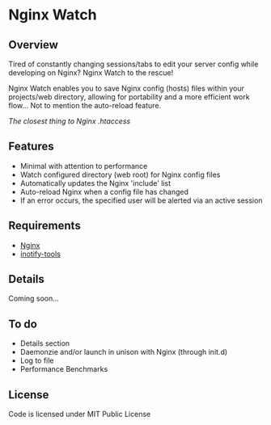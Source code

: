 # Nginx Watch

## Overview

Tired of constantly changing sessions/tabs to edit your server config while developing on Nginx?
Nginx Watch to the rescue!

Nginx Watch enables you to save Nginx config (hosts) files within your projects/web directory,
allowing for portability and a more efficient work flow... Not to mention the auto-reload feature.

*The closest thing to Nginx .htaccess*

## Features

* Minimal with attention to performance
* Watch configured directory (web root) for Nginx config files
* Automatically updates the Nginx 'include' list
* Auto-reload Nginx when a config file has changed
* If an error occurs, the specified user will be alerted via an active session

## Requirements

* [Nginx](http://wiki.nginx.org/Main)
* [inotify-tools](https://github.com/rvoicilas/inotify-tools/wiki)

## Details

Coming soon...

## To do

* Details section
* Daemonzie and/or launch in unison with Nginx (through init.d)
* Log to file
* Performance Benchmarks

## License

Code is licensed under MIT Public License